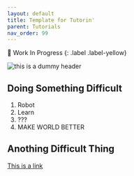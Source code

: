 ```yaml
---
layout: default
title: Template for Tutorin'
parent: Tutorials
nav_order: 99 
---
```

🚧 Work In Progress
{: .label .label-yellow}

![this is a dummy header](https://linkedinheaders.com/wp-content/uploads/2018/02/mountain-header.jpg)

## Doing Something Difficult

1. Robot
2. Learn
3. ???
4. MAKE WORLD BETTER 

## Anothing Difficult Thing

[This is a link](https://uwrobotlearning.github.io)
